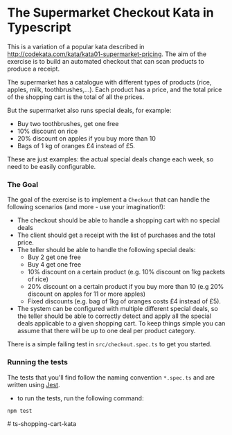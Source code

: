 # The Supermarket Checkout Kata in Typescript
This is a variation of a popular kata described in
http://codekata.com/kata/kata01-supermarket-pricing.
The aim of the exercise is to build an automated checkout that can scan products to produce a receipt.

The supermarket has a catalogue with different types of products (rice, apples, milk, toothbrushes,...).
Each product has a price, and the total price of the shopping cart is the total of all the prices.

But the supermarket also runs special deals, for example:
- Buy two toothbrushes, get one free
- 10% discount on rice
- 20% discount on apples if you buy more than 10
- Bags of 1 kg of oranges £4 instead of £5.

These are just examples: the actual special deals change each week, so need to be easily configurable.

### The Goal

The goal of the exercise is to implement a `Checkout` that can handle the following scenarios (and more - use your imagination!):

- The checkout should be able to handle a shopping cart with no special deals
- The client should get a receipt with the list of purchases and the total price.
- The teller should be able to handle the following special deals:
    - Buy 2 get one free
    - Buy 4 get one free
    - 10% discount on a certain product (e.g. 10% discount on 1kg packets of rice)
    - 20% discount on a certain product if you buy more than 10 (e.g 20% discount on apples for 11 or more apples)
    - Fixed discounts (e.g. bag of 1kg of oranges costs £4 instead of £5).
- The system can be configured with multiple different special deals,
  so the teller should be able to correctly detect and apply all the special deals applicable to a given shopping cart.
  To keep things simple you can assume that there will be up to one deal per product category.

There is a simple failing test in `src/checkout.spec.ts` to get you started.

### Running the tests

The tests that you'll find follow the naming convention `*.spec.ts` and are written using [Jest](https://jestjs.io/).

- to run the tests, run the following command:
```
npm test
```
#   t s - s h o p p i n g - c a r t - k a t a  
 